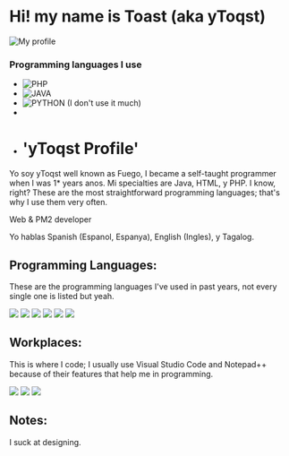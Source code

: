 # Hi! my name is Toast (aka yToqst)
![My profile](https://github-stats-alpha.vercel.app/api/?username=IamToqst&cc=000000&tc=ff4d4d&ic=ff6666&bc=801515)
### Programming languages I use
- ![PHP](https://img.shields.io/badge/PHP-1a1a1a?style=for-the-badge&logo=php&logoColor=ff4d4d)
- ![JAVA](https://img.shields.io/badge/JAVA-1a1a1a?style=for-the-badge&logo=java&logoColor=ff4d4d)
- ![PYTHON](https://img.shields.io/badge/PYTHON-1a1a1a?style=for-the-badge&logo=python&logoColor=ff4d4d) (I don't use it much)
-
- # 'yToqst Profile'

Yo soy yToqst well known as Fuego, I became a self-taught programmer when I was 1* years anos. Mi specialties are Java, HTML, y PHP. I know, right? These are the most straightforward programming languages; that's why I use them very often.

Web & PM2 developer 

Yo hablas Spanish (Espanol, Espanya), English (Ingles), y Tagalog.

## Programming Languages:

These are the programming languages I've used in past years, not every single one is listed but yeah.

<img src="https://img.shields.io/badge/javascript-%23323330.svg?style=for-the-badge&logo=javascript&logoColor=%23F7DF1E"> <img src="https://img.shields.io/badge/Python-14354C?style=for-the-badge&logo=python&logoColor=wh"> <img src="https://img.shields.io/badge/PHP-777BB4?style=for-the-badge&logo=php&logoColor=white"> <img src="https://img.shields.io/badge/Batchfile-4EAA25?style=for-the-badge&logo=windows&logoColor=white"> <img src="https://img.shields.io/badge/HTML5-E34F26?style=for-the-badge&logo=html5&logoColor=white"> <img src="https://img.shields.io/badge/Python3-3776AB?style=for-the-badge&logo=python&logoColor=white">

## Workplaces:

This is where I code; I usually use Visual Studio Code and Notepad++ because of their features that help me in programming.

<img src="https://img.shields.io/badge/Visual%20Studio%20Code-0078d7.svg?style=for-the-badge&logo=visual-studio-code&logoColor=white"> <img src="https://img.shields.io/badge/GIT-E44C30?style=for-the-badge&logo=git&logoColor=white"> <img src="https://img.shields.io/badge/Notepad++-90E59A.svg?style=for-the-badge&logo=notepad%2B%2B&logoColor=white">

## Notes:

I suck at designing.

